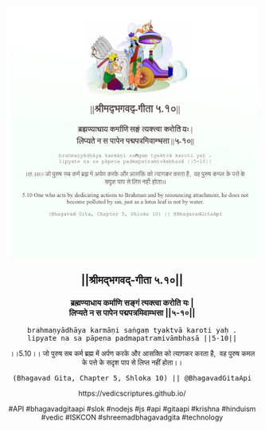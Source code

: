 <img src="../../asset/BG_5_10.png"/>
<center><h2>||श्रीमद्‍भगवद्‍-गीता ५.१०||</h2>
<h3>ब्रह्मण्याधाय कर्माणि सङ्गं त्यक्त्वा करोति यः |<br/>लिप्यते न स पापेन पद्मपत्रमिवाम्भसा ||५-१०||</h3>
<pre>brahmaṇyādhāya karmāṇi saṅgaṃ tyaktvā karoti yaḥ .<br/>lipyate na sa pāpena padmapatramivāmbhasā ||5-10||</pre>
<p>।।5.10।। जो पुरुष सब कर्म ब्रह्म में अर्पण करके और आसक्ति को त्यागकर करता है,  वह पुरुष कमल के पत्ते के सदृश पाप से लिप्त नहीं होता।।</p>
<pre>(Bhagavad Gita, Chapter 5, Shloka 10) || @BhagavadGitaApi</pre><p>https://vedicscriptures.github.io/</p><p>#API #bhagavadgitaapi #slok #nodejs #js #api #gitaapi #krishna #hinduism #vedic #ISKCON #shreemadbhagavadgita #technology</p></center>